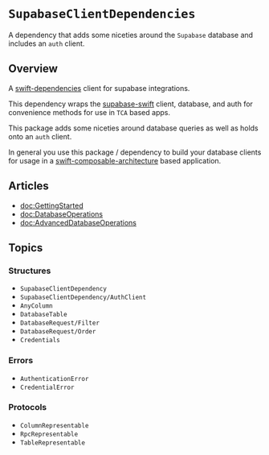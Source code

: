 # ``SupabaseClientDependencies``


A dependency that adds some niceties around the `Supabase` database and includes an `auth` client.

## Overview

A [swift-dependencies](https://github.com/pointfreeco/swift-dependencies) client for supabase integrations.

This dependency wraps the [supabase-swift](https://github.com/supabase-community/supabase-swift) client,
database, and auth for convenience methods for use in `TCA` based apps.

This package adds some niceties around database queries as well as holds onto an `auth` client.

In general you use this package / dependency to build your database clients for usage in a
 [swift-composable-architecture](https://github.com/pointfreeco/swift-composable-architecture) based application.


## Articles

- <doc:GettingStarted>
- <doc:DatabaseOperations>
- <doc:AdvancedDatabaseOperations>


## Topics

### Structures

- ``SupabaseClientDependency``
- ``SupabaseClientDependency/AuthClient``
- ``AnyColumn``
- ``DatabaseTable``
- ``DatabaseRequest/Filter``
- ``DatabaseRequest/Order``
- ``Credentials``

### Errors

- ``AuthenticationError``
- ``CredentialError``

### Protocols

- ``ColumnRepresentable``
- ``RpcRepresentable``
- ``TableRepresentable``
